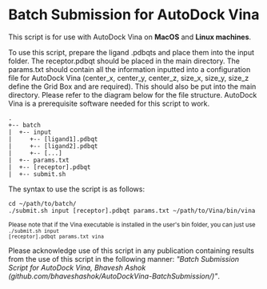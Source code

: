 ﻿# Batch Submission for AutoDock Vina
 
This script is for use with AutoDock Vina on <b>MacOS</b> and <b>Linux machines</b>.

To use this script, prepare the ligand .pdbqts and place them into the input folder. The receptor.pdbqt should be placed in the main directory. The params.txt should contain all the information inputted into a configuration file for AutoDock Vina (center_x, center_y, center_z, size_x, size_y, size_z define the Grid Box and are required). This should also be put into the main directory. Please refer to the diagram below for the file structure. AutoDock Vina is a prerequisite software needed for this script to work.
```
.
+-- batch
|  +-- input
|     +-- [ligand1].pdbqt
|     +-- [ligand2].pdbqt
|     +-- [...]
|  +-- params.txt
|  +-- [receptor].pdbqt
|  +-- submit.sh
```

The syntax to use the script is as follows: <br>
```
cd ~/path/to/batch/
./submit.sh input [receptor].pdbqt params.txt ~/path/to/Vina/bin/vina
```
<sub>Please note that if the Vina executable is installed in the user's bin folder, you can just use <code> ./submit.sh input [receptor].pdbqt params.txt vina </code></sub>

Please acknowledge use of this script in any publication containing results from the use of this script in the following manner: <i>"Batch Submission Script for AutoDock Vina, Bhavesh Ashok (github.com/bhaveshashok/AutoDockVina-BatchSubmission/)"</i>.
